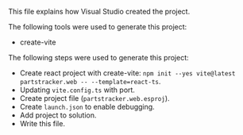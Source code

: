 This file explains how Visual Studio created the project.

The following tools were used to generate this project:
- create-vite

The following steps were used to generate this project:
- Create react project with create-vite: `npm init --yes vite@latest partstracker.web -- --template=react-ts`.
- Updating `vite.config.ts` with port.
- Create project file (`partstracker.web.esproj`).
- Create `launch.json` to enable debugging.
- Add project to solution.
- Write this file.
